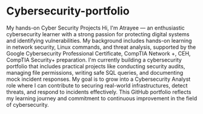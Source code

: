 # Cybersecurity-portfolio
My hands-on Cyber Security Projects
Hi, I'm Atrayee — an enthusiastic cybersecurity learner with a strong passion for protecting digital systems and identifying vulnerabilities. My background includes hands-on learning in network security, Linux commands, and threat analysis, supported by the Google Cybersecurity Professional Certificate, CompTIA Network +, CEH, CompTIA Security+ preparation.
I'm currently building a cybersecurity portfolio that includes practical projects like conducting security audits, managing file permissions, writing safe SQL queries, and documenting mock incident responses.
My goal is to grow into a Cybersecurity Analyst role where I can contribute to securing real-world infrastructures, detect threats, and respond to incidents effectively.
This GitHub portfolio reflects my learning journey and commitment to continuous improvement in the field of cybersecurity.
